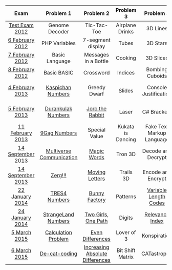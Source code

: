 | Exam | Problem 1 | Problem 2 | Problem 3 | Problem 4 | Problem 5 |
| :-: | :-: | :-: | :-: | :-: | :-: |
| [Test Exam 2012](http://bgcoder.com/Contests/10/CSharp-Fundamentals-2011-2012-Part-2-Test-Exam) | Genome Decoder | Tic-Tac-Toe | Airplane Drinks | 3D Lines | Guitar |
| [6 February 2012](http://bgcoder.com/Contests/7/Telerik-Academy-Exam-2-6-Feb-2012) | PHP Variables | 7-segment display | Tubes | 3D Stars | Brackets |
| [7 February 2012](http://bgcoder.com/Contests/8/Telerik-Academy-Exam-2-7-Feb-2012) | Basic Language | Messages in a Bottle | Cooking | 3D Slices | Secret Language |
| [8 February 2012](http://bgcoder.com/Contests/9/Telerik-Academy-Exam-2-8-Feb-2012) | Basic BASIC | Crossword | Indices | Bombing Cuboids | Academy Tasks |
| [4 February 2013](http://bgcoder.com/Contests/52/CSharp-Part-2-2012-2013-4-Feb-2013-Morning) | [Kaspichan Numbers](https://github.com/owolp/Telerik-Academy/tree/master/Modul-1/CSharp-Part-2/Exam-Preparation/KaspichanNumbers) | Greedy Dwarf | Slides | Console Justification | One Task is Not Enough |
| [5 February 2013](http://bgcoder.com/Contests/54/CSharp-Part-2-2012-2013-5-Feb-2013) | [Durankulak Numbers](https://github.com/owolp/Telerik-Academy/tree/master/Modul-1/CSharp-Part-2/Exam-Preparation/DurankulakNumbers) | [Joro the Rabbit](https://github.com/owolp/Telerik-Academy/tree/master/Modul-1/CSharp-Part-2/Exam-Preparation/JoroTheRabbit) | Laser | C# Brackets | Two Is Better Than One |
| [11 February 2013](http://bgcoder.com/Contests/55/CSharp-Part-2-2012-2013-11-Feb-2013) | [9Gag Numbers](https://github.com/owolp/Telerik-Academy/tree/master/Modul-1/CSharp-Part-2/Exam-Preparation/NineGagNumbers) | Special Value | Kukata is Dancing | Fake Text Markup Language | Three in One |
| [14 September 2013](http://bgcoder.com/Contests/94/CSharp-Part-2-2013-2014-14-Sept-2013-Morning) | [Multiverse Communication](https://github.com/owolp/Telerik-Academy/tree/master/Modul-1/CSharp-Part-2/Exam-Preparation/MultiverseCommunication) | [Magic Words](https://github.com/owolp/Telerik-Academy/tree/master/Modul-1/CSharp-Part-2/Exam-Preparation/MagicWords) | Tron 3D | Decode and Decrypt | Featuring with Grisko |
| [14 September 2013](http://bgcoder.com/Contests/95/CSharp-Part-2-2013-2014-14-Sept-2013-Evening) | [Zerg!!!](https://github.com/owolp/Telerik-Academy/tree/master/Modul-1/CSharp-Part-2/Exam-Preparation/Zerg) | [Moving Letters](https://github.com/owolp/Telerik-Academy/tree/master/Modul-1/CSharp-Part-2/Exam-Preparation/MovingLetters) | Trails 3D | Encode and Encrypt | They are Green |
| [22 January 2014](http://bgcoder.com/Contests/142/CSharp-Part-2-2013-2014-22-Jan-2014-Evening) | [TRES4 Numbers](https://github.com/owolp/Telerik-Academy/tree/master/Modul-1/CSharp-Part-2/Exam-Preparation/Tres4Numbers) | [Bunny Factory](https://github.com/owolp/Telerik-Academy/tree/master/Modul-1/CSharp-Part-2/Exam-Preparation/BunnyFactory) | Patterns | [Variable Length Codes](https://github.com/owolp/Telerik-Academy/tree/master/Modul-1/CSharp-Part-2/Exam-Preparation/VariableLength) | Help Doge |
| [24 January 2014](http://bgcoder.com/Contests/143/CSharp-Part-2-2013-2014-24-Jan-2014-Evening) | [StrangeLand Numbers](https://github.com/owolp/Telerik-Academy/tree/master/Modul-1/CSharp-Part-2/Exam-Preparation/StrangeLandNumbers) | [Two Girls, One Path](https://github.com/owolp/Telerik-Academy/tree/master/Modul-1/CSharp-Part-2/Exam-Preparation/TwoGirlsOnePath) | Digits | [Relevance Index](https://github.com/owolp/Telerik-Academy/tree/master/Modul-1/CSharp-Part-2/Exam-Preparation/RelevanceIndex) | Doge Coin |
| [5 March 2015](http://bgcoder.com/Contests/221/CSharp-Part-2-2015-2016-5-March-2015-Evening) | [Calculation Problem](https://github.com/owolp/Telerik-Academy/tree/master/Modul-1/CSharp-Part-2/Exam-Preparation/CalculationProblem) | [Even Differences](https://github.com/owolp/Telerik-Academy/tree/master/Modul-1/CSharp-Part-2/Exam-Preparation/EvenDifferences) | Lover of 3 | Konspiration | Bad Cat! |
| [6 March 2015](http://bgcoder.com/Contests/223/CSharp-Part-2-2015-2016-6-March-2015-Evening) | [De-cat-coding](https://github.com/owolp/Telerik-Academy/tree/master/Modul-1/CSharp-Part-2/Exam-Preparation/DeCatCoding) | [Increasing Absolute Differences](https://github.com/owolp/Telerik-Academy/tree/master/Modul-1/CSharp-Part-2/Exam-Preparation/IncreasingAbsoluteDifferences) | Bit Shift Matrix | CATastrophe | Singing Cats |